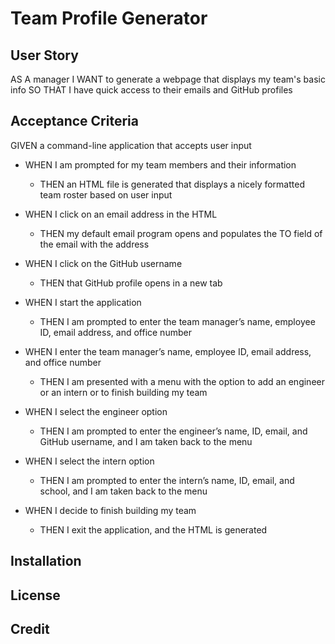 # Team Profile Generator

## User Story

AS A manager
I WANT to generate a webpage that displays my team's basic info
SO THAT I have quick access to their emails and GitHub profiles

## Acceptance Criteria 

GIVEN a command-line application that accepts user input

- WHEN I am prompted for my team members and their information
    - THEN an HTML file is generated that displays a nicely formatted team roster based on user input

- WHEN I click on an email address in the HTML
    - THEN my default email program opens and populates the TO field of the email with the address

- WHEN I click on the GitHub username
    - THEN that GitHub profile opens in a new tab

- WHEN I start the application
    - THEN I am prompted to enter the team manager’s name, employee ID, email address, and office number

- WHEN I enter the team manager’s name, employee ID, email address, and office number
    - THEN I am presented with a menu with the option to add an engineer or an intern or to finish building my team

- WHEN I select the engineer option
    - THEN I am prompted to enter the engineer’s name, ID, email, and GitHub username, and I am taken back to the menu

- WHEN I select the intern option
    - THEN I am prompted to enter the intern’s name, ID, email, and school, and I am taken back to the menu

- WHEN I decide to finish building my team
    - THEN I exit the application, and the HTML is generated


## Installation

## License

## Credit

